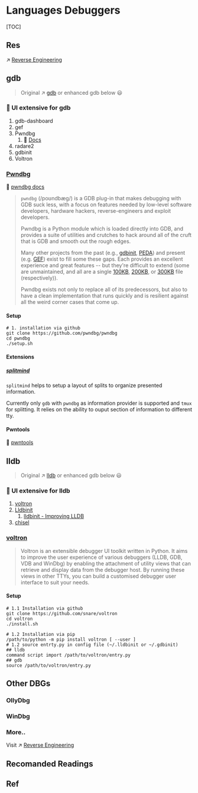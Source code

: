 # Languages Debuggers

[TOC]



## Res
↗ [Reverse Engineering](../../../CyberSecurity/🥇%20Best%20Practice/Reverse%20Engineering/Reverse%20Engineering.md)


## gdb
> Original ↗ [gdb](GCC/gdb/gdb.md) or enhanced gdb below 😃

### 🌈 UI extensive for gdb
1. gdb-dashboard
2. gef
3. Pwndbg
   1. 📂 [Docs](https://github.com/pwndbg/pwndbg/blob/dev/FEATURES.md)
4. radare2
5. gdbinit
6. Voltron


### [Pwndbg](https://github.com/pwndbg/pwndbg)
📂 [pwndbg docs](https://browserpwndbg.readthedocs.io/en/docs/)

> `pwndbg` (/poʊndbæg/) is a GDB plug-in that makes debugging with GDB suck less, with a focus on features needed by low-level software developers, hardware hackers, reverse-engineers and exploit developers.
> 
> Pwndbg is a Python module which is loaded directly into GDB, and provides a suite of utilities and crutches to hack around all of the cruft that is GDB and smooth out the rough edges.
> 
> Many other projects from the past (e.g., [gdbinit](https://github.com/gdbinit/Gdbinit), [PEDA](https://github.com/longld/peda)) and present (e.g. [GEF](https://github.com/hugsy/gef)) exist to fill some these gaps. Each provides an excellent experience and great features -- but they're difficult to extend (some are unmaintained, and all are a single [100KB](https://github.com/gdbinit/Gdbinit/blob/master/gdbinit), [200KB](https://github.com/longld/peda/blob/master/peda.py), or [300KB](https://github.com/hugsy/gef/blob/master/gef.py) file (respectively)).
> 
> Pwndbg exists not only to replace all of its predecessors, but also to have a clean implementation that runs quickly and is resilient against all the weird corner cases that come up.


#### Setup 
```shell
# 1. installation via github
git clone https://github.com/pwndbg/pwndbg
cd pwndbg 
./setup.sh
```

#### Extensions
##### [splitmind](https://github.com/jerdna-regeiz/splitmind)
`splitmind` helps to setup a layout of splits to organize presented information.

Currently only `gdb` with `pwndbg` as information provider is supported and `tmux` for splitting. It relies on the ability to ouput section of information to different tty.

#### Pwntools
📂 [pwntools](https://github.com/Gallopsled/pwntools)



## lldb
> Original ↗ [lldb](LLVM/lldb/lldb.md) or enhanced gdb below 😃

### 🌈 UI extensive for lldb
1. [voltron](https://github.com/snare/voltron)
2. [Lldbinit](https://github.com/gdbinit/lldbinit) 
   1. [lldbinit - Improving LLDB](https://reverse.put.as/2018/01/15/lldbinit-improving-lldb/)
3. [chisel](https://github.com/facebook/chisel) 


### [voltron](https://github.com/snare/voltron)
> Voltron is an extensible debugger UI toolkit written in Python. It aims to improve the user experience of various debuggers (LLDB, GDB, VDB and WinDbg) by enabling the attachment of utility views that can retrieve and display data from the debugger host. By running these views in other TTYs, you can build a customised debugger user interface to suit your needs.


#### Setup
```shell
# 1.1 Installation via github
git clone https://github.com/snare/voltron
cd voltron
./install.sh

# 1.2 Installation via pip
/path/to/python -m pip install voltron [ --user ]
# 1.2 source entrty.py in config file (~/.lldbinit or ~/.gdbinit)
## lldb
command script import /path/to/voltron/entry.py
## gdb
source /path/to/voltron/entry.py

```


## Other DBGs
### OllyDbg

### WinDbg

### More..
Visit ↗ [Reverse Engineering](../../../CyberSecurity/🥇%20Best%20Practice/Reverse%20Engineering/Reverse%20Engineering.md)



## Recomanded Readings
[「pwn」调试：gdb+pwndbg食用指南]:https://blog.csdn.net/Breeze_CAT/article/details/103789233
[gdb 的配置、插件plugin与多彩显示]:https://www.cnblogs.com/welhzh/p/13958736.html


## Ref
